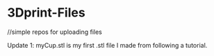 # 3Dprint-Files
//simple repos for uploading files


Update 1: myCup.stl is my first .stl file I made from following a tutorial.
